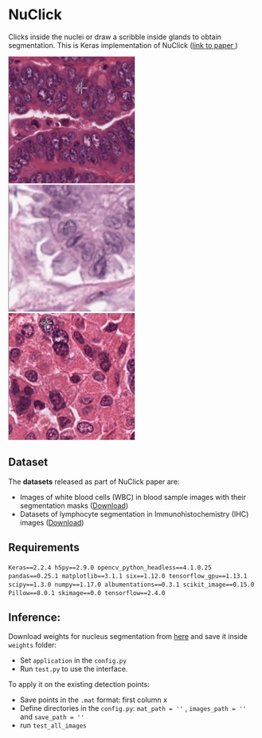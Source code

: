 # NuClick
 Clicks inside the nuclei or draw a scribble inside glands to obtain segmentation.
 This is Keras implementation of NuClick ([link to paper ](https://arxiv.org/abs/2005.14511) )
 
![alt text](gifs/11.gif "H&E")![alt text](gifs/22.gif "H&E") ![alt text](gifs/33.gif "H&E")

## Dataset

The **datasets** released as part of NuClick paper are:

- Images of white blood cells (WBC) in blood sample images with their segmentation masks ([Download](https://warwick.ac.uk/fac/sci/dcs/research/tia/data/nuclick/hemato_data.zip))
- Datasets of lymphocyte segmentation in Immunohistochemistry (IHC) images ([Download](https://warwick.ac.uk/fac/sci/dcs/research/tia/data/nuclick/ihc_nuclick.zip))

## Requirements

`Keras==2.2.4
h5py==2.9.0
opencv_python_headless==4.1.0.25
pandas==0.25.1
matplotlib==3.1.1
six==1.12.0
tensorflow_gpu==1.13.1
scipy==1.3.0
numpy==1.17.0
albumentations==0.3.1
scikit_image==0.15.0
Pillow==8.0.1
skimage==0.0
tensorflow==2.4.0`

 ## Inference:
 Download weights for nucleus segmentation from [here]( https://drive.google.com/open?id=1MGjZs_-2Xo1W9NZqbq_5XLP-VbIo-ltA) and save it inside `weights` folder:
 * Set `application` in the `config.py` 
 * Run `test.py` to use the interface.
 
 To apply it on the existing detection points:
 * Save points in the `.mat` format: first column x 
 * Define directories in the `config.py`:  `mat_path = ''` ,  `images_path = ''` and `save_path = ''`
 * run `test_all_images`
 
